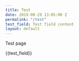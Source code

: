 ```yaml
---
title: Test
date: 2019-08-29 13:05:00 Z
permalink: "/test"
test_field: Test field content
layout: default
---
```


<p>Test page</p>

{{test_field}}